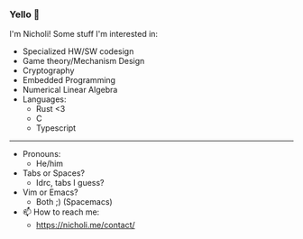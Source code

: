 ### Yello 👋
I'm Nicholi!
Some stuff I'm interested in:
  - Specialized HW/SW codesign
  - Game theory/Mechanism Design
  - Cryptography
  - Embedded Programming
  - Numerical Linear Algebra
  - Languages:
    + Rust <3
    + C
    + Typescript
    
    
----------------------
- Pronouns: 
  + He/him
- Tabs or Spaces? 
  + Idrc, tabs I guess?
- Vim or Emacs? 
  + Both ;) (Spacemacs)
- 📫 How to reach me: 
  + https://nicholi.me/contact/

<!--
**nicholicaron/nicholicaron** is a ✨ _special_ ✨ repository because its `README.md` (this file) appears on your GitHub profile.

Here are some ideas to get you started:

- 🔭 I’m currently working on ...
- 🌱 I’m currently learning ...
- 👯 I’m looking to collaborate on ...
- 🤔 I’m looking for help with ...
- 💬 Ask me about ...
- 📫 How to reach me: ...
- 😄 Pronouns: ...
- ⚡ Fun fact: ...
-->
